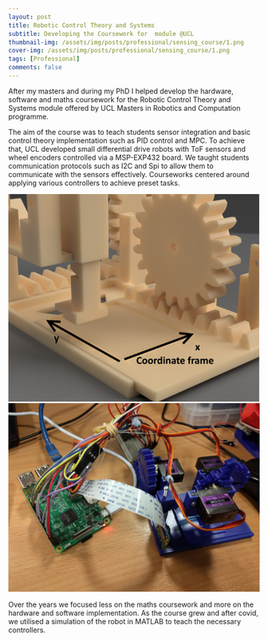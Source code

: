 ```yaml
---
layout: post
title: Robotic Control Theory and Systems
subtitle: Developing the Coursework for  module @UCL
thumbnail-img: /assets/img/posts/professional/sensing_course/1.png
cover-img: /assets/img/posts/professional/sensing_course/1.png
tags: [Professional]
comments: false
---
```


After my masters and during my PhD I helped develop the hardware, software and maths coursework for the Robotic Control Theory and Systems module offered by UCL Masters in Robotics and Computation programme. 

The aim of the course was to teach students sensor integration and basic control theory implementation such as PID control and MPC. To achieve that, UCL developed small differential drive robots with ToF sensors and wheel encoders controlled via a MSP-EXP432 board. We taught students communication protocols such as I2C and Spi to allow them to communicate with the sensors effectively. Courseworks centered around applying various controllers to achieve preset tasks. 

<img src="/assets/img/posts/professional/sensing_course/2.png" alt="">
<img src="/assets/img/posts/professional/sensing_course/3.jpg" alt="">

Over the years we focused less on the maths coursework and more on the hardware and software implementation. As the course grew and after covid, we utilised a simulation of the robot in MATLAB to teach the necessary controllers. 
